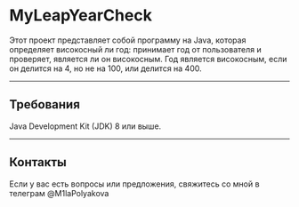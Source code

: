 # MyLeapYearCheck

Этот проект представляет собой программу на Java, которая определяет високосный ли год: принимает год от пользователя и проверяет, является ли он високосным. Год является високосным, если он делится на 4, но не на 100, или делится на 400.

---

## Требования 
Java Development Kit (JDK) 8 или выше.

---
   
## Контакты
Если у вас есть вопросы или предложения, свяжитесь со мной в телеграм @M1laPolyakova
